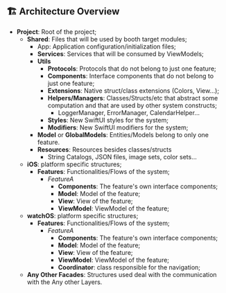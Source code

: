 ## 🏗 Architecture Overview

- **Project**: Root of the project;
	- **Shared**: Files that will be used by booth target modules;
		- App: Application configuration/initialization files;
		- **Services**: Services that will be consumed by ViewModels;
		- **Utils**
			- **Protocols**: Protocols that do not belong to just one feature;
			- **Components**: Interface components that do not belong to just one feature;
			- **Extensions**: Native struct/class extensions (Colors, View...);
			- **Helpers/Managers**: Classes/Structs/etc that abstract some computation and that are used by other system constructs;
				- LoggerManager, ErrorManager, CalendarHelper...
			- **Styles**: New SwiftUI styles for the system;
			- **Modifiers**: New SwiftUI modifiers for the system;
		- **Model** or **GlobalModels**: Entities/Models belong to only one feature.
		- **Resources**: Resources besides classes/structs
			- String Catalogs, JSON files, image sets, color sets...
	- **iOS**: platform specific structures;
		- **Features**: Functionalities/Flows of the system;
			- *FeatureA*
				- **Components**: The feature's own interface components;
				- **Model**: Model of the feature;
				- **View**: View of the feature;
				- **ViewModel**: ViewModel of the feature;
	- **watchOS**: platform specific structures;
		- **Features**: Functionalities/Flows of the system;
			- *FeatureA*
				- **Components**: The feature's own interface components;
				- **Model**: Model of the feature;
				- **View**: View of the feature;
				- **ViewModel**: ViewModel of the feature;
				- **Coordinator**: class responsible for the navigation;
	- **Any Other Facades**: Structures used deal with the communication with the Any other Layers.
